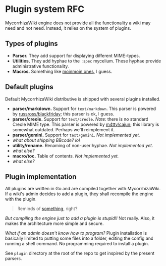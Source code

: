 # Plugin system RFC
MycorrhizaWiki engine does not provide all the functionality a wiki may need and not need. Instead, it relies on the system of plugins.

## Types of plugins
- **Parser.** They add support for displaying different MIME-types.
- **Utilities.** They add hyphae to the `:spec` mycelium. These hyphae provide administrative functionality.
- **Macros.** Something like [moinmoin ones](http://moinmo.in/HelpOnMacros), I guess.

## Default plugins
Default MycorrhizaWiki distributive is shipped with several plugins installed.

- **parser/markdown.** Support for `text/markdown`. This parser is powered by [russross/blackfriday](https://github.com/russross/blackfriday); this parser is ok, I guess.
- **parser/creole.** Support for `text/creole`. *Note:* there is no standard Creole MIME type. This parser is powered by [m4tty/cajun](https://github.com/m4tty/cajun); this library is somewhat outdated. Perhaps we'll reimplement it.
- **parser/gemini.** Support for `text/gemini`. *Not implemented yet.*
- *what about shipping BBcode? lol*
- **utility/rename.** Renaming of non-user hyphae. *Not implemented yet.*
- *what else?*
- **macro/toc.** Table of contents. *Not implemented yet.*
- *what else?*

## Plugin implementation
All plugins are written in Go and are compiled together with MycorrhizaWiki. If a wiki's admin decides to add a plugin, they shall recompile the engine with the plugin.

> Reminds of [something](http://suckless.org/), right?

*But compiling the engine just to add a plugin is stupid!!* Not really. Also, it makes the architecture more simple and secure.

*What if an admin doesn't know how to program?* Plugin installation is basically limited to putting some files into a folder, editing the config and running a shell command. No programming required to install a plugin.

See `plugin` directory at the root of the repo to get inspired by the present parsers.
